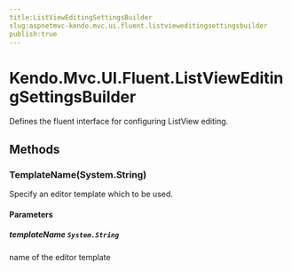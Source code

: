 ```yaml
---
title:ListViewEditingSettingsBuilder
slug:aspnetmvc-kendo.mvc.ui.fluent.listvieweditingsettingsbuilder
publish:true
---
```


# Kendo.Mvc.UI.Fluent.ListViewEditingSettingsBuilder

Defines the fluent interface for configuring ListView editing.

## Methods

### TemplateName(System.String)
Specify an editor template which to be used.

#### Parameters

##### templateName `System.String`
name of the editor template